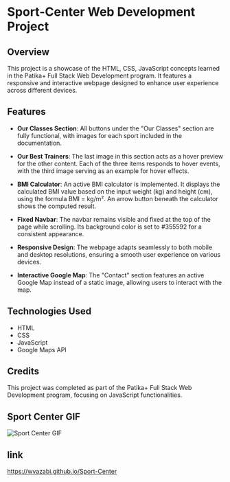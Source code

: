 # Sport-Center Web Development Project

## Overview

This project is a showcase of the HTML, CSS, JavaScript concepts learned in the Patika+ Full Stack Web Development program. It features a responsive and interactive webpage designed to enhance user experience across different devices.

## Features

- **Our Classes Section**: All buttons under the "Our Classes" section are fully functional, with images for each sport included in the documentation.
  
- **Our Best Trainers**: The last image in this section acts as a hover preview for the other content. Each of the three items responds to hover events, with the third image serving as an example for hover effects.
  
- **BMI Calculator**: An active BMI calculator is implemented. It displays the calculated BMI value based on the input weight (kg) and height (cm), using the formula BMI = kg/m². An arrow button beneath the calculator shows the computed result.

- **Fixed Navbar**: The navbar remains visible and fixed at the top of the page while scrolling. Its background color is set to #355592 for a consistent appearance.

- **Responsive Design**: The webpage adapts seamlessly to both mobile and desktop resolutions, ensuring a smooth user experience on various devices.

- **Interactive Google Map**: The "Contact" section features an active Google Map instead of a static image, allowing users to interact with the map.

## Technologies Used

- HTML
- CSS
- JavaScript
- Google Maps API

## Credits

This project was completed as part of the Patika+ Full Stack Web Development program, focusing on JavaScript functionalities.


## Sport Center GIF
![Sport Center GIF](https://github.com/wvazabi/Sport-Center/blob/main/Sport%20Center%20GIF.gif)


## link
https://wvazabi.github.io/Sport-Center
